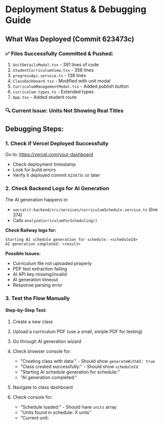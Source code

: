 # Deployment Status & Debugging Guide

## What Was Deployed (Commit 623473c)

### ✅ Files Successfully Committed & Pushed:
1. `UnitDetailsModal.tsx` - 391 lines of code
2. `StudentCurriculumView.tsx` - 356 lines
3. `progressApi.service.ts` - 138 lines
4. `ClassDashboard.tsx` - Modified with unit modal
5. `CurriculumManagementModal.tsx` - Added publish button
6. `curriculum.types.ts` - Extended types
7. `App.tsx` - Added student route

### 🔍 Current Issue: Units Not Showing Real Titles

## Debugging Steps:

### 1. Check if Vercel Deployed Successfully

Go to: https://vercel.com/your-dashboard
- Check deployment timestamp
- Look for build errors
- Verify it deployed commit `623473c` or later

### 2. Check Backend Logs for AI Generation

The AI generation happens in:
- `socratit-backend/src/services/curriculumSchedule.service.ts` (line 374)
- Calls `analyzeCurriculumForScheduling()`

**Check Railway logs for:**
```
Starting AI schedule generation for schedule: <scheduleId>
AI generation completed: <result>
```

**Possible Issues:**
- Curriculum file not uploaded properly
- PDF text extraction failing
- AI API key missing/invalid
- AI generation timeout
- Response parsing error

### 3. Test the Flow Manually

#### Step-by-Step Test:
1. Create a new class
2. Upload a curriculum PDF (use a small, simple PDF for testing)
3. Go through AI generation wizard
4. Check browser console for:
   - "Creating class with data:" - Should show `generateWithAI: true`
   - "Class created successfully:" - Should show `scheduleId`
   - "Starting AI schedule generation for schedule:"
   - "AI generation completed:"

5. Navigate to class dashboard
6. Check console for:
   - "Schedule loaded:" - Should have `units` array
   - "Units found in schedule: X units"
   - "Current unit: <title>" - **This should show real title, not "Unit 1"**

### 4. Direct Database Check

If you have database access:

```sql
-- Check if schedule was created
SELECT id, title, status, "aiGenerated", "totalUnits"
FROM "CurriculumSchedule"
ORDER BY "createdAt" DESC
LIMIT 5;

-- Check if units were created with real titles
SELECT id, title, description, "unitNumber", "aiGenerated"
FROM "CurriculumUnit"
WHERE "scheduleId" = '<your-schedule-id>'
ORDER BY "orderIndex";
```

**Expected:** Units should have descriptive titles like:
- "Introduction to Cellular Biology"
- "Photosynthesis and Cellular Respiration"
- NOT: "Unit 1", "Unit 2"

### 5. Check Curriculum Material Upload

```sql
-- Check if curriculum was uploaded and processed
SELECT id, title, "fileName", "fileType", "extractedText"
FROM "CurriculumMaterial"
ORDER BY "createdAt" DESC
LIMIT 3;
```

**Check:**
- `extractedText` should have actual content (not empty)
- Should be > 1000 characters typically

### 6. Frontend API Call Verification

Open browser DevTools → Network tab:
1. Navigate to class dashboard
2. Look for API call: `GET /api/v1/curriculum-schedules/class/<classId>`
3. Check response body:
   ```json
   {
     "success": true,
     "data": [{
       "id": "...",
       "units": [
         {
           "title": "Should be real title here",
           "description": "Should be real description",
           "topics": [...]
         }
       ]
     }]
   }
   ```

## Common Issues & Solutions:

### Issue 1: "Unit 1", "Unit 2" showing instead of real titles

**Cause:** AI generation failed or didn't run
**Solution:**
1. Check Railway logs for errors
2. Verify Gemini API key is set: `GEMINI_API_KEY=...`
3. Check curriculum file uploaded successfully
4. Try regenerating: Use "AI Assistant" in Curriculum Management Modal

### Issue 2: No units showing at all

**Cause:** Schedule not created or units array empty
**Solution:**
1. Check if `generateWithAI: true` was sent
2. Check if `scheduleId` was returned from class creation
3. Verify schedule exists in database
4. Check if AI generation endpoint was called

### Issue 3: Frontend changes not visible

**Cause:** Vercel hasn't rebuilt or cached
**Solution:**
1. Hard refresh: Ctrl+Shift+R (Windows) or Cmd+Shift+R (Mac)
2. Clear browser cache
3. Check Vercel dashboard for latest deployment
4. Verify commit hash matches

### Issue 4: Can't click on units

**Cause:** Modal integration missing
**Solution:**
1. Verify `ClassDashboard.tsx` has `handleUnitClick`
2. Check console for errors
3. Verify `UnitDetailsModal` component exists

## Quick Test API Endpoint

Test if backend is working:

```bash
# Get class schedule
curl -X GET \
  'https://socratit-ai-production.up.railway.app/api/v1/curriculum-schedules/class/<classId>' \
  -H 'Authorization: Bearer <your-token>'
```

Expected: JSON with units array containing real titles

## Files to Verify Are Deployed:

### Frontend (Vercel):
- [ ] `UnitDetailsModal.tsx` exists
- [ ] `StudentCurriculumView.tsx` exists
- [ ] `ClassDashboard.tsx` imports UnitDetailsModal
- [ ] `App.tsx` has student curriculum route
- [ ] Build succeeds without errors

### Backend (Railway):
- [ ] AI generation service working
- [ ] Gemini API key configured
- [ ] PDF text extraction working
- [ ] Curriculum schedule endpoints working

## Next Steps:

1. **Check Vercel Deployment**
   - Go to vercel.com dashboard
   - Verify latest deployment
   - Check build logs

2. **Test Class Creation**
   - Create a new class with simple curriculum
   - Watch browser console closely
   - Note any error messages

3. **Check Railway Logs**
   - Go to railway.app dashboard
   - Check deployment logs
   - Look for AI generation logs

4. **Report Back**
   - Share console errors
   - Share API response for schedule
   - Share Railway AI generation logs

---

## Expected Behavior After Fix:

✅ Teacher creates class with curriculum PDF
✅ AI analyzes PDF and creates units like "Introduction to Biology", "Cell Structure", etc.
✅ Teacher sees units with real titles in dashboard
✅ Teacher clicks unit → Beautiful modal opens with all details
✅ Teacher clicks "Publish to Students"
✅ Students navigate to `/student/classes/:classId/curriculum`
✅ Students see all published units
✅ Students click unlocked unit → Modal opens

---

**Deployment Time:** Oct 30, 2025 ~2:00 AM
**Commit:** 623473c
**Files Changed:** 7 files, ~1000 lines of new code
